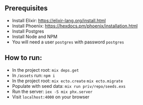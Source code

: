 ## Prerequisites
- Install Elixir: https://elixir-lang.org/install.html
- Install Phoenix: https://hexdocs.pm/phoenix/installation.html
- Install Postgres
- Install Node and NPM
- You will need a user `postgres` with password `postgres`

## How to run:
- In the project root: `mix deps.get`
- In `/assets` run: `npm i`
- In the project root: `mix ecto.create` `mix ecto.migrate`
- Populate with seed data: `mix run priv/repo/seeds.exs`
- Run the server: `iex -S mix phx.server`
- Visit `localhost:4000` on your browser

